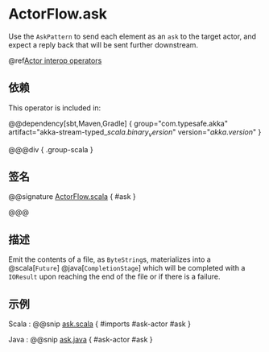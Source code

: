 # ActorFlow.ask

Use the `AskPattern` to send each element as an `ask` to the target actor, and expect a reply back that will be sent further downstream.

@ref[Actor interop operators](../index.md#actor-interop-operators)

## 依赖

This operator is included in:

@@dependency[sbt,Maven,Gradle] {
  group="com.typesafe.akka"
  artifact="akka-stream-typed_$scala.binary_version$"
  version="$akka.version$"
}

@@@div { .group-scala }

## 签名

@@signature [ActorFlow.scala](/akka-stream-typed/src/main/scala/akka/stream/typed/scaladsl/ActorFlow.scala) { #ask }

@@@

## 描述

Emit the contents of a file, as `ByteString`s, materializes into a @scala[`Future`] @java[`CompletionStage`] which will be completed with
a `IOResult` upon reaching the end of the file or if there is a failure.

## 示例


Scala
:  @@snip [ask.scala](/akka-stream-typed/src/test/scala/akka/stream/typed/scaladsl/ActorFlowSpec.scala) { #imports #ask-actor #ask }

Java
:   @@snip [ask.java](/akka-stream-typed/src/test/java/akka/stream/typed/javadsl/ActorFlowCompileTest.java) { #ask-actor #ask }

